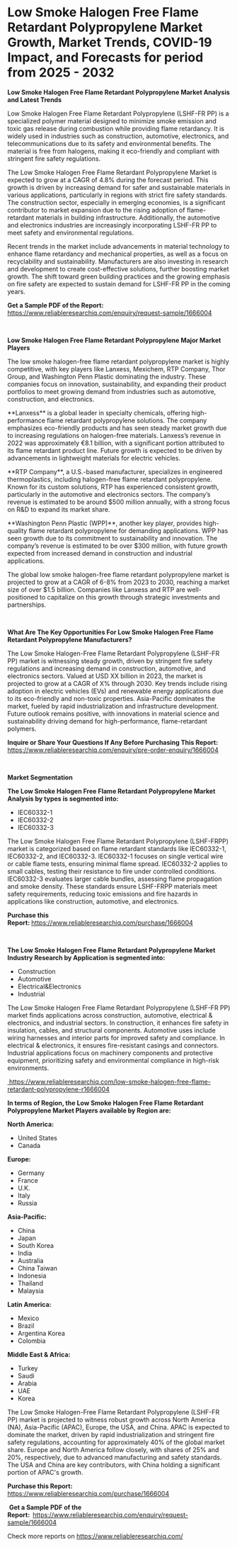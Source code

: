<p><h1>Low Smoke Halogen Free Flame Retardant Polypropylene Market Growth, Market Trends, COVID-19 Impact, and Forecasts for period from 2025 - 2032</h1></p><p><strong>Low Smoke Halogen Free Flame Retardant Polypropylene Market Analysis and Latest Trends</strong></p>
<p><p>Low Smoke Halogen Free Flame Retardant Polypropylene (LSHF-FR PP) is a specialized polymer material designed to minimize smoke emission and toxic gas release during combustion while providing flame retardancy. It is widely used in industries such as construction, automotive, electronics, and telecommunications due to its safety and environmental benefits. The material is free from halogens, making it eco-friendly and compliant with stringent fire safety regulations.</p><p>The Low Smoke Halogen Free Flame Retardant Polypropylene Market is expected to grow at a CAGR of 4.8% during the forecast period. This growth is driven by increasing demand for safer and sustainable materials in various applications, particularly in regions with strict fire safety standards. The construction sector, especially in emerging economies, is a significant contributor to market expansion due to the rising adoption of flame-retardant materials in building infrastructure. Additionally, the automotive and electronics industries are increasingly incorporating LSHF-FR PP to meet safety and environmental regulations.</p><p>Recent trends in the market include advancements in material technology to enhance flame retardancy and mechanical properties, as well as a focus on recyclability and sustainability. Manufacturers are also investing in research and development to create cost-effective solutions, further boosting market growth. The shift toward green building practices and the growing emphasis on fire safety are expected to sustain demand for LSHF-FR PP in the coming years.</p></p>
<p><strong>Get a Sample PDF of the Report:&nbsp;</strong> <a href="https://www.reliableresearchiq.com/enquiry/request-sample/1666004?utm_campaign=2142&utm_medium=2&utm_source=Github&utm_content=ia&utm_term=26012025&utm_id=low-smoke-halogen-free-flame-retardant-polypropylene">https://www.reliableresearchiq.com/enquiry/request-sample/1666004</a></p>
<p>&nbsp;</p>
<p><strong>Low Smoke Halogen Free Flame Retardant Polypropylene Major Market Players</strong></p>
<p><p>The low smoke halogen-free flame retardant polypropylene market is highly competitive, with key players like Lanxess, Mexichem, RTP Company, Thor Group, and Washington Penn Plastic dominating the industry. These companies focus on innovation, sustainability, and expanding their product portfolios to meet growing demand from industries such as automotive, construction, and electronics.</p><p>**Lanxess** is a global leader in specialty chemicals, offering high-performance flame retardant polypropylene solutions. The company emphasizes eco-friendly products and has seen steady market growth due to increasing regulations on halogen-free materials. Lanxess’s revenue in 2022 was approximately €8.1 billion, with a significant portion attributed to its flame retardant product line. Future growth is expected to be driven by advancements in lightweight materials for electric vehicles.</p><p>**RTP Company**, a U.S.-based manufacturer, specializes in engineered thermoplastics, including halogen-free flame retardant polypropylene. Known for its custom solutions, RTP has experienced consistent growth, particularly in the automotive and electronics sectors. The company’s revenue is estimated to be around $500 million annually, with a strong focus on R&D to expand its market share.</p><p>**Washington Penn Plastic (WPP)**, another key player, provides high-quality flame retardant polypropylene for demanding applications. WPP has seen growth due to its commitment to sustainability and innovation. The company’s revenue is estimated to be over $300 million, with future growth expected from increased demand in construction and industrial applications.</p><p>The global low smoke halogen-free flame retardant polypropylene market is projected to grow at a CAGR of 6-8% from 2023 to 2030, reaching a market size of over $1.5 billion. Companies like Lanxess and RTP are well-positioned to capitalize on this growth through strategic investments and partnerships.</p></p>
<p>&nbsp;</p>
<p><strong>What Are The Key Opportunities For Low Smoke Halogen Free Flame Retardant Polypropylene Manufacturers?</strong></p>
<p><p>The Low Smoke Halogen-Free Flame Retardant Polypropylene (LSHF-FR PP) market is witnessing steady growth, driven by stringent fire safety regulations and increasing demand in construction, automotive, and electronics sectors. Valued at USD XX billion in 2023, the market is projected to grow at a CAGR of X% through 2030. Key trends include rising adoption in electric vehicles (EVs) and renewable energy applications due to its eco-friendly and non-toxic properties. Asia-Pacific dominates the market, fueled by rapid industrialization and infrastructure development. Future outlook remains positive, with innovations in material science and sustainability driving demand for high-performance, flame-retardant polymers.</p></p>
<p><strong>Inquire or Share Your Questions If Any Before Purchasing This Report:</strong> <a href="https://www.reliableresearchiq.com/enquiry/pre-order-enquiry/1666004?utm_campaign=2142&utm_medium=2&utm_source=Github&utm_content=ia&utm_term=26012025&utm_id=low-smoke-halogen-free-flame-retardant-polypropylene">https://www.reliableresearchiq.com/enquiry/pre-order-enquiry/1666004</a></p>
<p>&nbsp;</p>
<p><strong>Market Segmentation</strong></p>
<p><strong>The Low Smoke Halogen Free Flame Retardant Polypropylene Market Analysis by types is segmented into:</strong></p>
<p><ul><li>IEC60332-1</li><li>IEC60332-2</li><li>IEC60332-3</li></ul></p>
<p><p>The Low Smoke Halogen Free Flame Retardant Polypropylene (LSHF-FRPP) market is categorized based on flame retardant standards like IEC60332-1, IEC60332-2, and IEC60332-3. IEC60332-1 focuses on single vertical wire or cable flame tests, ensuring minimal flame spread. IEC60332-2 applies to small cables, testing their resistance to fire under controlled conditions. IEC60332-3 evaluates larger cable bundles, assessing flame propagation and smoke density. These standards ensure LSHF-FRPP materials meet safety requirements, reducing toxic emissions and fire hazards in applications like construction, automotive, and electronics.</p></p>
<p><strong>Purchase this Report:&nbsp;</strong><a href="https://www.reliableresearchiq.com/purchase/1666004?utm_campaign=2142&utm_medium=2&utm_source=Github&utm_content=ia&utm_term=26012025&utm_id=low-smoke-halogen-free-flame-retardant-polypropylene">https://www.reliableresearchiq.com/purchase/1666004</a></p>
<p>&nbsp;</p>
<p><strong>The Low Smoke Halogen Free Flame Retardant Polypropylene Market Industry Research by Application is segmented into:</strong></p>
<p><ul><li>Construction</li><li>Automotive</li><li>Electrical&Electronics</li><li>Industrial</li></ul></p>
<p><p>The Low Smoke Halogen Free Flame Retardant Polypropylene (LSHF-FR PP) market finds applications across construction, automotive, electrical & electronics, and industrial sectors. In construction, it enhances fire safety in insulation, cables, and structural components. Automotive uses include wiring harnesses and interior parts for improved safety and compliance. In electrical & electronics, it ensures fire-resistant casings and connectors. Industrial applications focus on machinery components and protective equipment, prioritizing safety and environmental compliance in high-risk environments.</p></p>
<p><a href="https://www.reliableresearchiq.com/low-smoke-halogen-free-flame-retardant-polypropylene-r1666004?utm_campaign=2142&utm_medium=2&utm_source=Github&utm_content=ia&utm_term=26012025&utm_id=low-smoke-halogen-free-flame-retardant-polypropylene">&nbsp;https://www.reliableresearchiq.com/low-smoke-halogen-free-flame-retardant-polypropylene-r1666004</a></p>
<p><strong>In terms of Region, the Low Smoke Halogen Free Flame Retardant Polypropylene Market Players available by Region are:</strong></p>
<p>
    <p> <strong> North America: </strong>
        <ul>
            <li>United States</li>
            <li>Canada</li>
        </ul>
        </p> 
    <p> <strong> Europe: </strong>
        <ul>
            <li>Germany</li>
            <li>France</li>
            <li>U.K.</li>
            <li>Italy</li>
            <li>Russia</li>
        </ul>
        </p> 
    <p> <strong> Asia-Pacific: </strong>
        <ul>
            <li>China</li>
            <li>Japan</li>
            <li>South Korea</li>
            <li>India</li>
            <li>Australia</li>
            <li>China Taiwan</li>
            <li>Indonesia</li>
            <li>Thailand</li>
            <li>Malaysia</li>
        </ul>
        </p> 
    <p> <strong> Latin America: </strong>
        <ul>
            <li>Mexico</li>
            <li>Brazil</li>
            <li>Argentina Korea</li>
            <li>Colombia</li>
        </ul>
        </p> 
    <p> <strong> Middle East & Africa: </strong>
        <ul>
            <li>Turkey</li>
            <li>Saudi</li>
            <li>Arabia</li>
            <li>UAE</li>
            <li>Korea</li>
        </ul>
    </p>
    </p>
<p><p>The Low Smoke Halogen-Free Flame Retardant Polypropylene (LSHF-FR PP) market is projected to witness robust growth across North America (NA), Asia-Pacific (APAC), Europe, the USA, and China. APAC is expected to dominate the market, driven by rapid industrialization and stringent fire safety regulations, accounting for approximately 40% of the global market share. Europe and North America follow closely, with shares of 25% and 20%, respectively, due to advanced manufacturing and safety standards. The USA and China are key contributors, with China holding a significant portion of APAC's growth.</p></p>
<p><strong>Purchase this Report: </strong><a href="https://www.reliableresearchiq.com/purchase/1666004?utm_campaign=2142&utm_medium=2&utm_source=Github&utm_content=ia&utm_term=26012025&utm_id=low-smoke-halogen-free-flame-retardant-polypropylene">https://www.reliableresearchiq.com/purchase/1666004</a></p>
<p>&nbsp;<strong>Get a Sample PDF of the Report:&nbsp;&nbsp;</strong><a href="https://www.reliableresearchiq.com/enquiry/request-sample/1666004?utm_campaign=2142&utm_medium=2&utm_source=Github&utm_content=ia&utm_term=26012025&utm_id=low-smoke-halogen-free-flame-retardant-polypropylene">https://www.reliableresearchiq.com/enquiry/request-sample/1666004</a></p>
<p><strong></strong></p>
<p>Check more reports on <a href="https://www.reliableresearchiq.com/?utm_campaign=2142&utm_medium=2&utm_source=Github&utm_content=ia&utm_term=26012025&utm_id=low-smoke-halogen-free-flame-retardant-polypropylene">https://www.reliableresearchiq.com/</a></p>